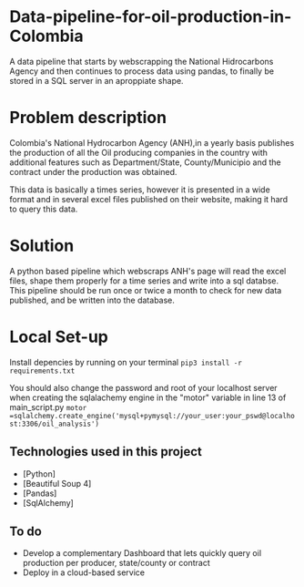 # Data-pipeline-for-oil-production-in-Colombia
A data pipeline that starts by webscrapping the National Hidrocarbons Agency and then continues to process data using pandas, to finally be stored in a SQL server in an aproppiate shape.

# Problem description
Colombia's National Hydrocarbon Agency (ANH),in a yearly basis publishes the production of all the Oil producing companies in the country with additional features such as Department/State, County/Municipio and the contract under the production was obtained.

This data is basically a times series, however it is presented in a wide format and in several excel files published on their website, making it hard to query this data.

# Solution
A python based pipeline which webscraps ANH's page will read the excel files, shape them properly for a time series and write into a sql databse.
This pipeline should be run once or twice a month to check for new data published, and be written into the database.

# Local Set-up

Install depencies by running on your terminal `pip3 install -r requirements.txt`

You should also change the password and root of your localhost server when creating the sqlalachemy engine in  the "motor" variable in line 13 of main_script.py
`motor =sqlalchemy.create_engine('mysql+pymysql://your_user:your_pswd@localhost:3306/oil_analysis')`


## Technologies used in this project

* [Python]
* [Beautiful Soup 4]
* [Pandas]
* [SqlAlchemy]

## To do
* Develop a complementary Dashboard that lets quickly query oil production per producer, state/county or contract
* Deploy in a cloud-based service
